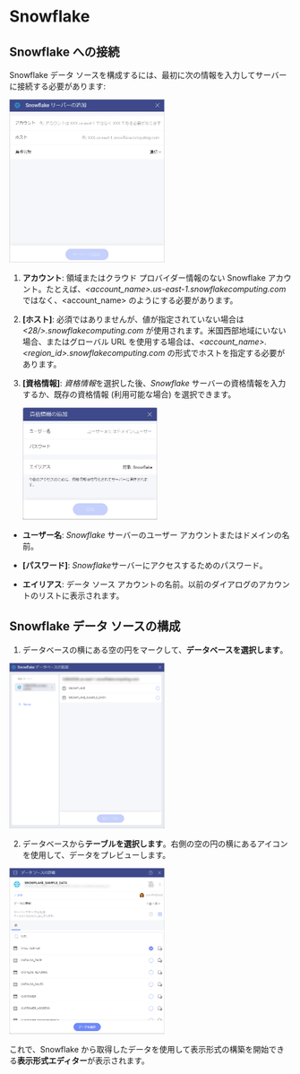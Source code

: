 # Snowflake

## Snowflake への接続

Snowflake データ ソースを構成するには、最初に次の情報を入力してサーバーに接続する必要があります:

<img src="images/add-snowflake-server.png" alt="Configure Snowflake Server details" class="responsive-img" width="55%"/>

1.  **アカウント**: 領域またはクラウド プロバイダー情報のない Snowflake アカウント。たとえば、_\<account_name\>.us-east-1.snowflakecomputing.com_ ではなく、\<account_name\> のようにする必要があります。

2.  **[ホスト]**: 必須ではありませんが、値が指定されていない場合は _\<28/>.snowflakecomputing.com_ が使用されます。米国西部地域にいない場合、またはグローバル URL を使用する場合は、_\<account_name\>.\<region_id\>.snowflakecomputing.com_ の形式でホストを指定する必要があります。

3.  **[資格情報]**: *資格情報*を選択した後、*Snowflake* サーバーの資格情報を入力するか、既存の資格情報 (利用可能な場合) を選択できます。

    <img src="images/add-snowflake-credentials.png" alt="A dialog where you can add your credentials" class="responsive-img" width="50%"/>

- **ユーザー名**: *Snowflake* サーバーのユーザー アカウントまたはドメインの名前。

- **[パスワード]**: *Snowflake*サーバーにアクセスするためのパスワード。

- **エイリアス**: データ ソース アカウントの名前。以前のダイアログのアカウントのリストに表示されます。

## Snowflake データ ソースの構成

1.  データベースの横にある空の円をマークして、**データベースを選択します**。

  <img src="images/snowflake-database-dialog.png" alt="Select a database dialog" class="responsive-img" width="55%"/>

2.  データベースから**テーブルを選択します**。右側の空の円の横にあるアイコンを使用して、データをプレビューします。

  <img src="images/snowflake-data-source-details.png.png" alt="Select a table dialog" class="responsive-img" width="55%"/>

これで、Snowflake から取得したデータを使用して表示形式の構築を開始できる**表示形式エディター**が表示されます。
